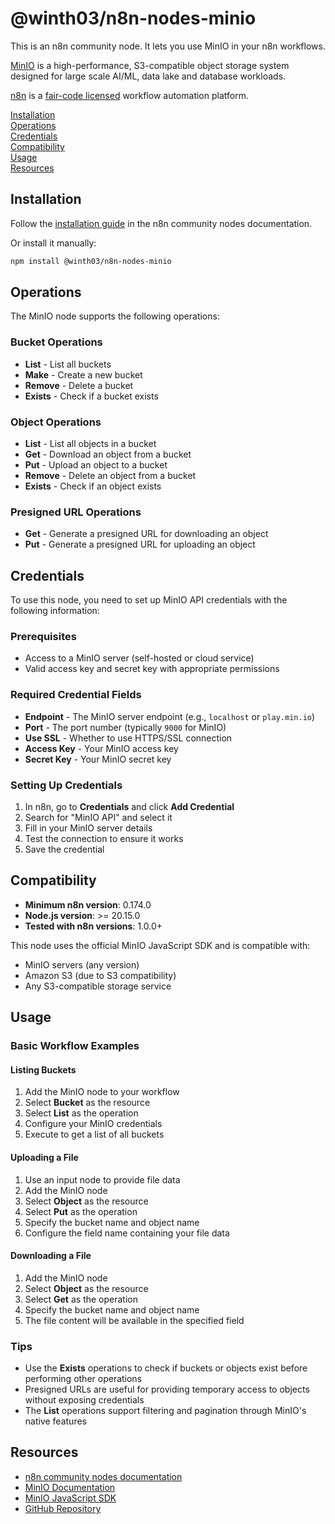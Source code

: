 # @winth03/n8n-nodes-minio

This is an n8n community node. It lets you use MinIO in your n8n workflows.

[MinIO](https://github.com/minio/minio) is a high-performance, S3-compatible object storage system designed for large scale AI/ML, data lake and database workloads.

[n8n](https://n8n.io/) is a [fair-code licensed](https://docs.n8n.io/reference/license/) workflow automation platform.

[Installation](#installation)  
[Operations](#operations)  
[Credentials](#credentials)  
[Compatibility](#compatibility)  
[Usage](#usage)  
[Resources](#resources)  

## Installation

Follow the [installation guide](https://docs.n8n.io/integrations/community-nodes/installation/) in the n8n community nodes documentation.

Or install it manually:

```bash
npm install @winth03/n8n-nodes-minio
```

## Operations

The MinIO node supports the following operations:

### Bucket Operations
- **List** - List all buckets
- **Make** - Create a new bucket
- **Remove** - Delete a bucket
- **Exists** - Check if a bucket exists

### Object Operations
- **List** - List all objects in a bucket
- **Get** - Download an object from a bucket
- **Put** - Upload an object to a bucket
- **Remove** - Delete an object from a bucket
- **Exists** - Check if an object exists

### Presigned URL Operations
- **Get** - Generate a presigned URL for downloading an object
- **Put** - Generate a presigned URL for uploading an object

## Credentials

To use this node, you need to set up MinIO API credentials with the following information:

### Prerequisites
- Access to a MinIO server (self-hosted or cloud service)
- Valid access key and secret key with appropriate permissions

### Required Credential Fields
- **Endpoint** - The MinIO server endpoint (e.g., `localhost` or `play.min.io`)
- **Port** - The port number (typically `9000` for MinIO)
- **Use SSL** - Whether to use HTTPS/SSL connection
- **Access Key** - Your MinIO access key
- **Secret Key** - Your MinIO secret key

### Setting Up Credentials
1. In n8n, go to **Credentials** and click **Add Credential**
2. Search for "MinIO API" and select it
3. Fill in your MinIO server details
4. Test the connection to ensure it works
5. Save the credential

## Compatibility

- **Minimum n8n version**: 0.174.0
- **Node.js version**: >= 20.15.0
- **Tested with n8n versions**: 1.0.0+

This node uses the official MinIO JavaScript SDK and is compatible with:
- MinIO servers (any version)
- Amazon S3 (due to S3 compatibility)
- Any S3-compatible storage service

## Usage

### Basic Workflow Examples

#### Listing Buckets
1. Add the MinIO node to your workflow
2. Select **Bucket** as the resource
3. Select **List** as the operation
4. Configure your MinIO credentials
5. Execute to get a list of all buckets

#### Uploading a File
1. Use an input node to provide file data
2. Add the MinIO node
3. Select **Object** as the resource
4. Select **Put** as the operation
5. Specify the bucket name and object name
6. Configure the field name containing your file data

#### Downloading a File
1. Add the MinIO node
2. Select **Object** as the resource
3. Select **Get** as the operation
4. Specify the bucket name and object name
5. The file content will be available in the specified field

### Tips
- Use the **Exists** operations to check if buckets or objects exist before performing other operations
- Presigned URLs are useful for providing temporary access to objects without exposing credentials
- The **List** operations support filtering and pagination through MinIO's native features

## Resources

* [n8n community nodes documentation](https://docs.n8n.io/integrations/#community-nodes)
* [MinIO Documentation](https://min.io/docs/)
* [MinIO JavaScript SDK](https://github.com/minio/minio-js/blob/master/docs/API.md)
* [GitHub Repository](https://github.com/winth03/n8n-nodes-minio)
